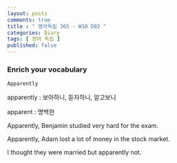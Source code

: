 ```yaml
---
layout: posts
comments: true
title : " 영어독립 365 - W10 D02 "
categories: Diary
tags: [ 영어 독립 ]
published: false
---
```


### Enrich your vocabulary

```
Apparently
```

apparently
 : 보아하니, 듣자하니, 알고보니

apparent
 : 명백한

Apparently, Benjamin studied very hard for the exam.

Apparently, Adam lost a lot of money in the stock market.

I thought they were married but apparently not.
